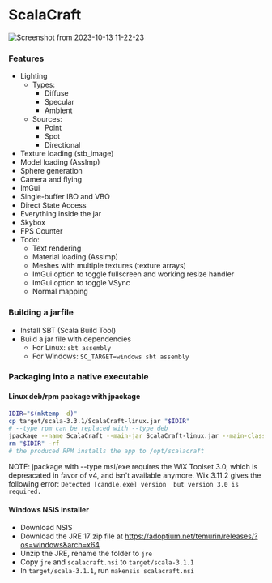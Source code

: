 # ScalaCraft

![Screenshot from 2023-10-13 11-22-23](https://github.com/discapes/ScalaCraft/assets/48839377/9bc97942-b0be-449e-8397-a6b80e65428a)


### Features

- Lighting
  - Types:
    - Diffuse
    - Specular
    - Ambient
  - Sources:
    - Point
    - Spot
    - Directional
- Texture loading (stb_image)
- Model loading (AssImp)
- Sphere generation
- Camera and flying
- ImGui
- Single-buffer IBO and VBO
- Direct State Access
- Everything inside the jar
- Skybox
- FPS Counter
- Todo:
  - Text rendering
  - Material loading (AssImp)
  - Meshes with multiple textures (texture arrays)
  - ImGui option to toggle fullscreen and working resize handler
  - ImGui option to toggle VSync
  - Normal mapping

### Building a jarfile

- Install SBT (Scala Build Tool)
- Build a jar file with dependencies
  - For Linux: `sbt assembly`
  - For Windows: `SC_TARGET=windows sbt assembly`

### Packaging into a native executable

#### Linux deb/rpm package with jpackage

```bash
IDIR="$(mktemp -d)"
cp target/scala-3.3.1/ScalaCraft-linux.jar "$IDIR"
# --type rpm can be replaced with --type deb
jpackage --name ScalaCraft --main-jar ScalaCraft-linux.jar --main-class dev.miikat.scalacraft.game.main --type rpm --input "$IDIR" --linux-shortcut
rm "$IDIR" -rf
# the produced RPM installs the app to /opt/scalacraft
```

NOTE: jpackage with --type msi/exe requires the WiX Toolset 3.0, which is depreacated in favor of v4, and isn't available anymore. Wix 3.11.2 gives the following error: `Detected [candle.exe] version  but version 3.0 is required.`

#### Windows NSIS installer

- Download NSIS
- Download the JRE 17 zip file at https://adoptium.net/temurin/releases/?os=windows&arch=x64
- Unzip the JRE, rename the folder to `jre`
- Copy `jre` and `scalacraft.nsi` to `target/scala-3.1.1`
- In `target/scala-3.1.1`, run `makensis scalacraft.nsi`
